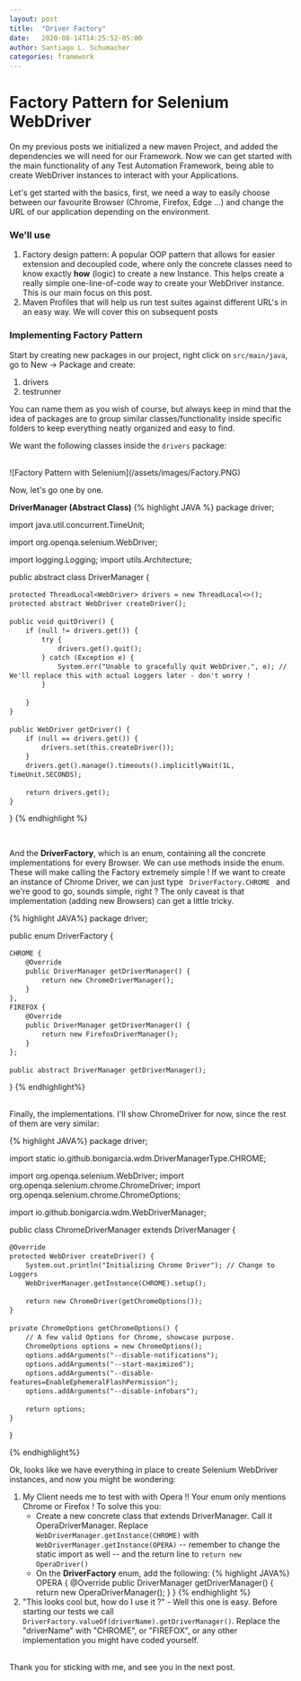 ```yaml
---
layout: post
title:  "Driver Factory"
date:   2020-08-14T14:25:52-05:00
author: Santiago L. Schumacher
categories: framework
---
```


<h1>Factory Pattern for Selenium WebDriver</h1>

On my previous posts we initialized a new maven Project, and added the dependencies we will need for our Framework.
Now we can get started with the main functionality of any Test Automation Framework, being able to create WebDriver instances
to interact with your Applications.

Let's get started with the basics, first, we need a way to easily choose between our favourite Browser (Chrome, Firefox, Edge ...) and change the URL of our
application depending on the environment.
 
<h3>We'll use</h3>
<ol>
  <li>Factory design pattern: A popular OOP pattern that allows for easier extension and decoupled code, where only the concrete classes need to know exactly <strong>how</strong> (logic) to create a new Instance.
  This helps create a really simple one-line-of-code way to create your WebDriver instance. This is our main focus on this post.</li>
  <li>Maven Profiles that will help us run test suites against different URL's in an easy way. We will cover this on subsequent posts</li>
</ol>

<h3> Implementing Factory Pattern </h3>
Start by creating new packages in our project, right click on <code>src/main/java</code>, go to New -> Package and create:
<ol>
  <li>drivers </li>
  <li>testrunner</li>
</ol>

You can name them as you wish of course, but always keep in mind that the idea of packages are to group similar classes/functionality inside specific folders to keep everything neatly organized and easy to find.

We want the following classes inside the <code>drivers</code> package:

<br/>
![Factory Pattern with Selenium](/assets/images/Factory.PNG)
<br/>

Now, let's go one by one.

<strong>DriverManager (Abstract Class)</strong>
{% highlight JAVA %}
package driver;

import java.util.concurrent.TimeUnit;

import org.openqa.selenium.WebDriver;

import logging.Logging;
import utils.Architecture;

public abstract class DriverManager {

	protected ThreadLocal<WebDriver> drivers = new ThreadLocal<>();
	protected abstract WebDriver createDriver();
	
	public void quitDriver() {
		if (null != drivers.get()) {
			try {
				drivers.get().quit();
			} catch (Exception e) {
				System.err("Unable to gracefully quit WebDriver.", e); // We'll replace this with actual Loggers later - don't worry !
			}
			
		}
	}
	
	public WebDriver getDriver() {
		if (null == drivers.get()) {
			drivers.set(this.createDriver());
		}
		drivers.get().manage().timeouts().implicitlyWait(1L, TimeUnit.SECONDS);
		
		return drivers.get();
	}
}
{% endhighlight %}

<br />

And the <strong>DriverFactory</strong>, which is an enum, containing all the concrete implementations for every Browser.
We can use methods inside the enum. These will make calling the Factory extremely simple !
If we want to create an instance of Chrome Driver, we can just type <code> DriverFactory.CHROME </code> and we're good to go, sounds simple, right ?
The only caveat is that implementation (adding new Browsers) can get a little tricky. 

{% highlight JAVA%}
package driver;

public enum DriverFactory {

	CHROME { 
		@Override
		public DriverManager getDriverManager() {
			return new ChromeDriverManager();
		}
	},
	FIREFOX {
		@Override
		public DriverManager getDriverManager() {
			return new FirefoxDriverManager();
		}
	};
	
	public abstract DriverManager getDriverManager();
}
{% endhighlight%}

<br/>
Finally, the implementations. I'll show ChromeDriver for now, since the rest of them are very similar:

{% highlight JAVA%}
package driver;

import static io.github.bonigarcia.wdm.DriverManagerType.CHROME;

import org.openqa.selenium.WebDriver;
import org.openqa.selenium.chrome.ChromeDriver;
import org.openqa.selenium.chrome.ChromeOptions;

import io.github.bonigarcia.wdm.WebDriverManager;

public class ChromeDriverManager extends DriverManager {
	
	@Override
	protected WebDriver createDriver() {
		System.out.println("Initializing Chrome Driver"); // Change to Loggers
		WebDriverManager.getInstance(CHROME).setup();
	
		return new ChromeDriver(getChromeOptions());
	}

	private ChromeOptions getChromeOptions() {
		// A few valid Options for Chrome, showcase purpose.
		ChromeOptions options = new ChromeOptions();
		options.addArguments("--disable-notifications");
		options.addArguments("--start-maximized");
		options.addArguments("--disable-features=EnableEphemeralFlashPermission");
		options.addArguments("--disable-infobars");

		return options;
	}

}

{% endhighlight%}

Ok, looks like we have everything in place to create Selenium WebDriver instances, and now you might be wondering:
<ol>
	<li> My Client needs me to test with with Opera !! Your enum only mentions Chrome or Firefox ! To solve this you: 
		<ul>
			<li> Create a new concrete class that extends DriverManager. Call it OperaDriverManager. Replace <code>WebDriverManager.getInstance(CHROME)</code>
			with <code>WebDriverManager.getInstance(OPERA)</code> -- remember to change the static import as well -- and the return line to <code>return new OperaDriver()</code></li>
			<li> On the <strong>DriverFactory</strong> enum, add the following:
		{% highlight JAVA%}
	OPERA {
		@Override
		public DriverManager getDriverManager() {
			return new OperaDriverManager();
		}
	}
		{% endhighlight %}
			</li>
		</ul>
	</li>
	<li> "This looks cool but, how do I use it ?" - Well this one is easy. Before starting our tests we call <code>DriverFactory.valueOf(driverName).getDriverManager()</code>.
	Replace the "driverName" with "CHROME", or "FIREFOX", or any other implementation you might have coded yourself. </li>
</ol>

<br/>
Thank you for sticking with me, and see you in the next post.
		



 

